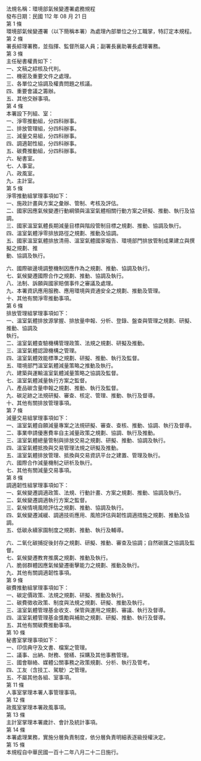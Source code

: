 法規名稱：環境部氣候變遷署處務規程  
發布日期：民國 112 年 08 月 21 日  
第 1 條  
環境部氣候變遷署（以下簡稱本署）為處理內部單位之分工職掌，特訂定本規程。  
第 2 條  
署長綜理署務，並指揮、監督所屬人員；副署長襄助署長處理署務。  
第 3 條  
主任秘書權責如下：  
一、文稿之綜核及代判。  
二、機密及重要文件之處理。  
三、各單位之協調及權責問題之核議。  
四、重要會議之籌辦。  
五、其他交辦事項。  
第 4 條  
本署設下列組、室：  
一、淨零推動組，分四科辦事。  
二、排放管理組，分四科辦事。  
三、減量交易組，分四科辦事。  
四、調適韌性組，分四科辦事。  
五、碳費推動組，分四科辦事。  
六、秘書室。  
七、人事室。  
八、政風室。  
九、主計室。  
第 5 條  
淨零推動組掌理事項如下：  
一、施政計畫與方案之彙辦、管制、考核及評估。  
二、國家因應氣候變遷行動綱領與溫室氣體相關行動方案之研擬、推動、執行及協調。  
三、國家溫室氣體長期減量目標與階段管制目標之規劃、推動、協調及執行。  
四、溫室氣體淨零排放路徑之規劃、推動及協調。  
五、國家溫室氣體排放清冊、溫室氣體國家報告、環境部門排放管制成果建立與撰擬之規劃、推  
動、協調及執行。  


六、國際碳邊境調整機制因應作為之規劃、推動、協調及執行。  
七、氣候變遷國際合作之規劃、推動、協調及執行。  
八、法制、訴願與國家賠償事件之審議及處理。  
九、本署資訊應用服務、應用環境與資通安全之規劃、推動及管理。  
十、其他有關淨零推動事項。  
第 6 條  
排放管理組掌理事項如下：  
一、溫室氣體排放源掌握、排放量申報、分析、登錄、盤查與管理之規劃、研擬、推動、協調及  
執行。  
二、溫室氣體查驗機構管理政策、法規之規劃、研擬及推動。  
三、溫室氣體認證機構之管理。  
四、溫室氣體效能標準之規劃、研擬、推動、執行及監督。  
五、環境部門溫室氣體減量策略之推動及執行。  
六、建築與運輸溫室氣體減量策略之協調及監督。  
七、溫室氣體減量執行方案之監督。  
八、產品碳含量申報之規劃、推動、執行及監督。  
九、碳足跡之法規研擬、審查、核定、管理、推動、執行及督導。  
十、其他有關排放管理事項。  
第 7 條  
減量交易組掌理事項如下：  
一、溫室氣體自願減量專案之法規研擬、審查、查核、推動、協調、執行及督導。  
二、事業申請優惠費率自主減量政策之規劃、協調、執行及推動。  
三、溫室氣體總量管制與排放交易之規劃、研擬、推動、協調及執行。  
四、溫室氣體抵換與交易管理法規之研擬及推動。  
五、溫室氣體排放管理、抵換與交易資訊平台之建置、管理及執行。  
六、國際合作減量機制之研析及執行。  
七、其他有關減量交易事項。  
第 8 條  
調適韌性組掌理事項如下：  
一、氣候變遷調適政策、法規、行動計畫、方案之規劃、推動、協調及執行。  
二、氣候變遷調適執行方案之監督。  
三、氣候情境風險評估之規劃、推動、協調及執行。  
四、氣候變遷減緩、調適技術應用、風險評估與韌性調適措施之規劃、推動及協調。  
五、低碳永續家園制度之規劃、推動、執行及輔導。  


六、二氧化碳捕捉後封存之規劃、研擬、推動、審查及協調；自然碳匯之協調及監督。  
七、氣候變遷教育推廣之規劃、推動及執行。  
八、脆弱群體因應氣候變遷衝擊能力之規劃、推動及執行。  
九、其他有關調適韌性事項。  
第 9 條  
碳費推動組掌理事項如下：  
一、碳定價政策、法規之規劃、研擬、推動及執行。  
二、碳費徵收政策、制度與法規之規劃、研擬、推動及執行。  
三、溫室氣體管理基金收支、保管與運用之規劃、審議、執行及督導。  
四、溫室氣體管理基金獎勵與補助之規劃、研擬、推動、執行及督導。  
五、其他有關碳費推動事項。  
第 10 條  
秘書室掌理事項如下：  
一、印信典守及文書、檔案之管理。  
二、議事、出納、財務、營繕、採購及其他事務管理。  
三、國會聯絡、媒體公關事務之政策規劃、分析、執行及管考。  
四、工友（含技工、駕駛）之管理。  
五、不屬其他各組、室事項。  
第 11 條  
人事室掌理本署人事管理事項。  
第 12 條  
政風室掌理本署政風事項。  
第 13 條  
主計室掌理本署歲計、會計及統計事項。  
第 14 條  
本署處理業務，實施分層負責制度，依分層負責明細表逐級授權決定。  
第 15 條  
本規程自中華民國一百十二年八月二十二日施行。  


